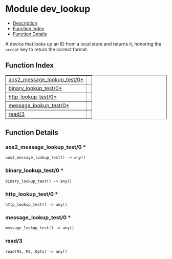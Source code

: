 

# Module dev_lookup
* [Description](#description)
* [Function Index](#index)
* [Function Details](#functions)

A device that looks up an ID from a local store and returns it, honoring
the `accept` key to return the correct format.

<a name="index"></a>

## Function Index


<table width="100%" border="1" cellspacing="0" cellpadding="2" summary="function index"><tr><td valign="top"><a href="#aos2_message_lookup_test-0">aos2_message_lookup_test/0*</a></td><td></td></tr><tr><td valign="top"><a href="#binary_lookup_test-0">binary_lookup_test/0*</a></td><td></td></tr><tr><td valign="top"><a href="#http_lookup_test-0">http_lookup_test/0*</a></td><td></td></tr><tr><td valign="top"><a href="#message_lookup_test-0">message_lookup_test/0*</a></td><td></td></tr><tr><td valign="top"><a href="#read-3">read/3</a></td><td></td></tr></table>


<a name="functions"></a>

## Function Details

<a name="aos2_message_lookup_test-0"></a>

### aos2_message_lookup_test/0 *

`aos2_message_lookup_test() -> any()`

<a name="binary_lookup_test-0"></a>

### binary_lookup_test/0 *

`binary_lookup_test() -> any()`

<a name="http_lookup_test-0"></a>

### http_lookup_test/0 *

`http_lookup_test() -> any()`

<a name="message_lookup_test-0"></a>

### message_lookup_test/0 *

`message_lookup_test() -> any()`

<a name="read-3"></a>

### read/3

`read(M1, M2, Opts) -> any()`

